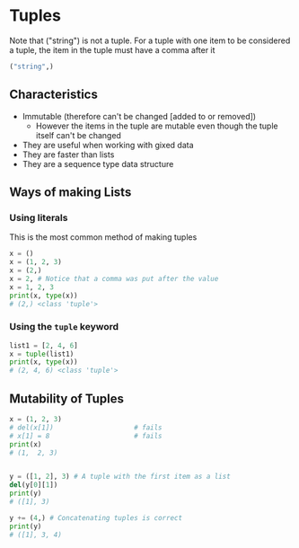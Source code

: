 # Tuples

Note that ("string") is not a tuple. For a tuple with one item to be considered
a tuple, the item in the tuple must have a comma after it

```py
("string",)
```

## Characteristics

- Immutable (therefore can't be changed [added to or removed])
  - However the items in the tuple are mutable even though the tuple itself
    can't be changed
- They are useful when working with gixed data
- They are faster than lists
- They are a sequence type data structure

## Ways of making Lists

### Using literals

This is the most common method of making tuples

```py
x = ()
x = (1, 2, 3)
x = (2,)
x = 2, # Notice that a comma was put after the value
x = 1, 2, 3
print(x, type(x))
# (2,) <class 'tuple'>
```

### Using the `tuple` keyword

```py
list1 = [2, 4, 6]
x = tuple(list1)
print(x, type(x))
# (2, 4, 6) <class 'tuple'>
```

## Mutability of Tuples

```py
x = (1, 2, 3)
# del(x[1])                    # fails
# x[1] = 8                     # fails
print(x)
# (1,  2, 3)


y = ([1, 2], 3) # A tuple with the first item as a list
del(y[0][1])
print(y)
# ([1], 3)

y += (4,) # Concatenating tuples is correct
print(y)
# ([1], 3, 4)
```
